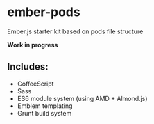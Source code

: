 ember-pods
==========

Ember.js starter kit based on pods file structure

**Work in progress**

## Includes:

- CoffeeScript
- Sass
- ES6 module system (using AMD + Almond.js)
- Emblem templating
- Grunt build system
